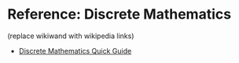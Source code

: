 # Reference: Discrete Mathematics

(replace wikiwand with wikipedia links)


- [Discrete Mathematics Quick Guide](https://www.tutorialspoint.com/discrete_mathematics/discrete_mathematics_quick_guide.htm)
